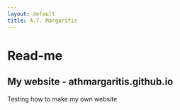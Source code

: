 ```yaml
---
layout: default
title: A.T. Margaritis
---
```

# Read-me

## My website - athmargaritis.github.io

Testing how to make my own website
